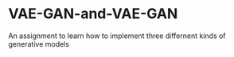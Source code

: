# VAE-GAN-and-VAE-GAN
An assignment to learn how to implement three differnent kinds of generative models
